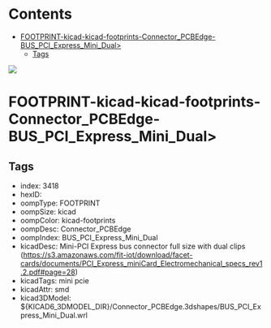 



Contents
========

* [FOOTPRINT-kicad-kicad-footprints-Connector_PCBEdge-BUS_PCI_Express_Mini_Dual>](#footprint-kicad-kicad-footprints-connector_pcbedge-bus_pci_express_mini_dual)
	* [Tags](#tags)
  
![][im]
# FOOTPRINT-kicad-kicad-footprints-Connector_PCBEdge-BUS_PCI_Express_Mini_Dual>

## Tags

- index: 3418
- hexID: 
- oompType: FOOTPRINT
- oompSize: kicad
- oompColor: kicad-footprints
- oompDesc: Connector_PCBEdge
- oompIndex: BUS_PCI_Express_Mini_Dual
- kicadDesc: Mini-PCI Express bus connector full size with dual clips (https://s3.amazonaws.com/fit-iot/download/facet-cards/documents/PCI_Express_miniCard_Electromechanical_specs_rev1.2.pdf#page=28)
- kicadTags: mini pcie
- kicadAttr: smd
- kicad3DModel: ${KICAD6_3DMODEL_DIR}/Connector_PCBEdge.3dshapes/BUS_PCI_Express_Mini_Dual.wrl



[im]: image.png
